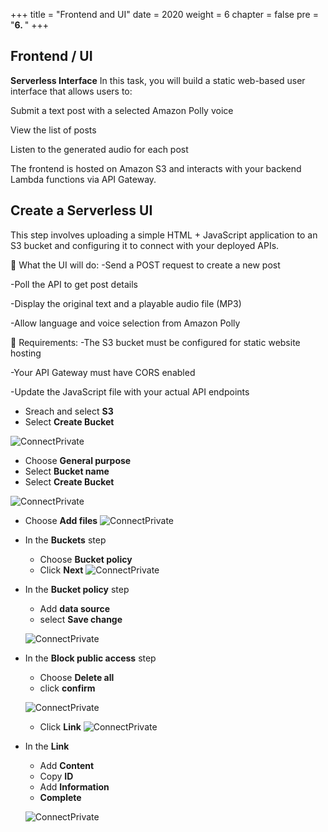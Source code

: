 +++
title = "Frontend and UI"
date = 2020
weight = 6
chapter = false
pre = "<b>6. </b>"
+++

## Frontend / UI

**Serverless Interface** In this task, you will build a static web-based user interface that allows users to:

Submit a text post with a selected Amazon Polly voice

View the list of posts

Listen to the generated audio for each post

The frontend is hosted on Amazon S3 and interacts with your backend Lambda functions via API Gateway.



## Create a Serverless UI

This step involves uploading a simple HTML + JavaScript application to an S3 bucket and configuring it to connect with your deployed APIs.

🧰 What the UI will do:
-Send a POST request to create a new post

-Poll the API to get post details

-Display the original text and a playable audio file (MP3)

-Allow language and voice selection from Amazon Polly

🧪 Requirements:
-The S3 bucket must be configured for static website hosting

-Your API Gateway must have CORS enabled

-Update the JavaScript file with your actual API endpoints


  - Sreach and select **S3**
  - Select **Create Bucket**

  ![ConnectPrivate](../images/6/6.0.png)

  - Choose **General purpose**
  - Select **Bucket name**
  - Select **Create Bucket**


  ![ConnectPrivate](../images/5/5.21.png)

  - Choose **Add files**
  ![ConnectPrivate](../images/6/6.1.png)

- In the **Buckets** step

  - Choose **Bucket policy**
  - Click **Next**
  ![ConnectPrivate](../images/6/6.2.png)


- In the **Bucket policy** step
  - Add **data source**
  - select **Save change**

  ![ConnectPrivate](../images/6/6.3.png)

- In the **Block public access** step
  - Choose **Delete all**
  - click **confirm**

  ![ConnectPrivate](../images/6/6.4.png)

  - Click **Link**
  ![ConnectPrivate](../images/6/6.5.png)

- In the **Link** 
  - Add **Content**
  - Copy **ID**
  - Add **Information**
  - **Complete**

   ![ConnectPrivate](../images/6/6.6.png)
